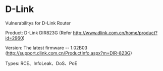 # D-Link
Vulnerabilitys for D-Link Router

Product: D-Link DIR823G  (Refer http://www.dlink.com.cn/home/product?id=2960)

Version: The latest firmware -- 1.02B03 (http://support.dlink.com.cn/ProductInfo.aspx?m=DIR-823G)

Types: RCE、InfoLeak、DoS、PoE
